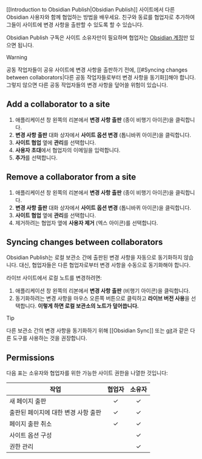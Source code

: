
[[Introduction to Obsidian Publish|Obsidian Publish]] 사이트에서 다른 Obsidian 사용자와 함께 협업하는 방법을 배우세요. 친구와 동료를 협업자로 추가하여 그들이 사이트에 변경 사항을 출판할 수 있도록 할 수 있습니다.

Obsidian Publish 구독은 사이트 소유자만이 필요하며 협업자는 [Obsidian 계정](https://obsidian.md/account)만 있으면 됩니다.

> [!warning]
> 공동 작업자들이 공유 사이트에 변경 사항을 출판하기 전에, [[#Syncing changes between collaborators|다른 공동 작업자들로부터 변경 사항을 동기화]]해야 합니다. 그렇지 않으면 다른 공동 작업자들의 변경 사항을 덮어쓸 위험이 있습니다.

## Add a collaborator to a site

1. 애플리케이션 창 왼쪽의 리본에서 **변경 사항 출판** (종이 비행기 아이콘)을 클릭합니다.
2. **변경 사항 출판** 대화 상자에서 **사이트 옵션 변경** (톱니바퀴 아이콘)을 클릭합니다.
3. **사이트 협업** 옆에 **관리**를 선택합니다.
4. **사용자 초대**에서 협업자의 이메일을 입력합니다.
5. **추가**를 선택합니다.

## Remove a collaborator from a site

1. 애플리케이션 창 왼쪽의 리본에서 **변경 사항 출판** (종이 비행기 아이콘)을 클릭합니다.
2. **변경 사항 출판** 대화 상자에서 **사이트 옵션 변경** (톱니바퀴 아이콘)을 클릭합니다.
3. **사이트 협업** 옆에 **관리**를 선택합니다.
4. 제거하려는 협업자 옆에 **사용자 제거** (엑스 아이콘)를 선택합니다.

## Syncing changes between collaborators

Obsidian Publish는 로컬 보관소 간에 출판된 변경 사항을 자동으로 동기화하지 않습니다. 대신, 협업자들은 다른 협업자로부터 변경 사항을 수동으로 동기화해야 합니다.

라이브 사이트에서 로컬 노트를 변경하려면:

1. 애플리케이션 창 왼쪽의 리본에서 **변경 사항 출판** (비행기 아이콘)을 클릭합니다.
2. 동기화하려는 변경 사항을 마우스 오른쪽 버튼으로 클릭하고 **라이브 버전 사용**을 선택합니다. **이렇게 하면 로컬 보관소의 노트가 덮어씁니다.**

> [!tip]
> 다른 보관소 간의 변경 사항을 동기화하기 위해 [[Obsidian Sync]] 또는 [git](https://git-scm.com/)과 같은 다른 도구를 사용하는 것을 권장합니다.

## Permissions

다음 표는 소유자와 협업자를 위한 가능한 사이트 권한을 나열한 것입니다:

| 작업                                | 협업자 | 소유자 |
|------------------------------------ |:------------:|:-----:|
| 새 페이지 출판                      | ✓            | ✓     |
| 출판된 페이지에 대한 변경 사항 출판  | ✓            | ✓     |
| 페이지 출판 취소                    | ✓            | ✓     |
| 사이트 옵션 구성                    |              | ✓     |
| 권한 관리                           |              | ✓     |
